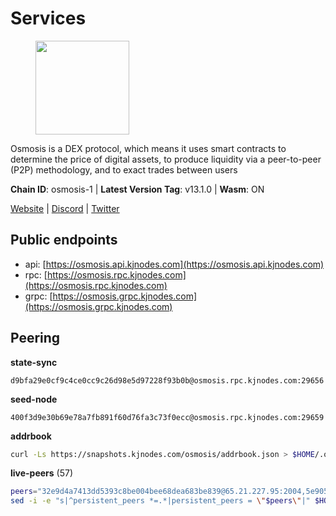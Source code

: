 # Services

<figure><img src="https://raw.githubusercontent.com/kj89/testnet_manuals/main/pingpub/logos/osmosis.png" width="150" alt=""><figcaption></figcaption></figure>

Osmosis is a DEX protocol, which means it uses smart contracts  to determine the price of digital assets, to produce liquidity  via a peer-to-peer (P2P) methodology, and to exact trades between users

**Chain ID**: osmosis-1 | **Latest Version Tag**: v13.1.0 | **Wasm**: ON

[Website](https://osmosis.zone) | [Discord](https://discord.gg/osmosis) | [Twitter](https://twitter.com/osmosiszone)


## Public endpoints

* api: [https://osmosis.api.kjnodes.com](https://osmosis.api.kjnodes.com)
* rpc: [https://osmosis.rpc.kjnodes.com](https://osmosis.rpc.kjnodes.com)
* grpc: [https://osmosis.grpc.kjnodes.com](https://osmosis.grpc.kjnodes.com)

## Peering

**state-sync**

```text
d9bfa29e0cf9c4ce0cc9c26d98e5d97228f93b0b@osmosis.rpc.kjnodes.com:29656
```

**seed-node**

```text
400f3d9e30b69e78a7fb891f60d76fa3c73f0ecc@osmosis.rpc.kjnodes.com:29659
```

**addrbook**
```bash
curl -Ls https://snapshots.kjnodes.com/osmosis/addrbook.json > $HOME/.osmosisd/config/addrbook.json
```

**live-peers** (57)
```bash
peers="32e9d4a7413dd5393c8be004bee68dea683be839@65.21.227.95:2004,5e9051d2ae7d9be1656a5348ad0916f255b96c73@135.181.214.17:26656,e613079d9b1c1c688963215a975cc9b29722f4fb@65.108.238.103:12556,8500a6a0a7f1a6afc66f5d8956214bfd44ebd30c@65.109.53.142:26856,42f42a4b3527b927d5002d45abd37f66ecdd4861@51.178.74.75:16656,d589eb77d7dfebec659ce8bce9f903250301c8ba@116.202.216.57:26656,569aac51b04607a18696c63035586816dec85511@157.90.213.235:26656,4a837e3411b0281f00c07706cfea72d3ebc575f1@176.9.38.49:26656,407267ac44b20a0a4258d0bbca1c9f657bf88d08@74.118.143.19:26656,7c28e9f02c998d84a4f617c3852b7794dc2883fd@88.99.253.55:26656,9c1a9d04c2d642dd3297672f734d47d87f236ae4@109.123.253.244:26656,b04794731b9aa16d1aab035b58c2012e9a0fea8b@50.21.167.184:26656,d9bfa29e0cf9c4ce0cc9c26d98e5d97228f93b0b@65.109.88.38:29656,0419c998d6aac0afdb05808ad9a935670248e209@65.108.204.56:26656,98a4aa5ebe9b3c62561be9c37517def8de0b4868@57.128.65.115:26656,f67dde244467670d0cbd93a71ec1d6fd9c99c528@93.115.29.37:26656,c5358545d951ae666c695903036c1e93578951eb@135.181.176.113:26656,724cef11bbe866269b3d67f7dd5ea539cc4096bf@198.244.164.186:26656,a6283307952423c1751431c220d11ed36b61ed84@143.110.237.113:26656,6945be12a7d357a39b9cfbb0018249b234fc4a15@54.241.143.196:26656,b8450ac06ab8ccac21b21bbbba8ea3751a479291@3.91.196.177:26656,3197daa0ee5245b17a546be032ff0f6814e1d1db@148.251.191.239:26656,30e9432879d5b0976b88e52120dc12338e40fc33@65.108.108.176:26656,42745690b41f6a7515c4a87d88efda2e82b55b76@78.46.94.183:26656,47e4075978458bfc382630b2a46aabbbbf7977b2@143.198.234.114:26656,bfb67b2ae345955d6bc0991450120669c683386e@149.56.25.66:26656,74e8ba742d8312c250f3237c8c8f3f951c01f9df@95.216.4.104:2003,1528ce3b88d859f2f8c4160d9b155ecea5177a2e@142.132.146.105:26656,e0fbdbdce6ec8797412751edd00fbaf114c42fad@34.220.226.204:26656,f4b811759e55f665180545ad5e1b42573f660861@135.181.181.251:26656,43785e5ffd8783393ea8094f77efcee5bdbcdce3@78.141.244.18:26656,f9a920a61ee994b12b77178dd5f1fc1ed39b7cd2@142.132.255.49:26656,be930386104083882c7e491d60584e15c101c1da@178.128.156.131:26656,20913e92e8b9ea2d80ad34edd9b52e97886cf616@54.37.30.181:26656,0660d18b65340a55514f240dd517282ca286f169@176.9.28.62:26656,fced2c95050c0d4781b76cd2b0a93efae03cb395@65.108.77.93:26656,d4e6a9d74abbf4676c8fd2d58d27fc24b59056b9@143.198.22.206:26656,9dadae9bb9575d70a2a7ca68b779a34b2ffc59ef@116.202.216.111:26656,2f4c0337b2522034a614a5cb2c61a891fe753c03@5.9.81.187:29656,e3cc05de734a9eb3da832cf0236f319a9a4063ba@95.216.101.39:26656,259ab883ee76f92e82f8f14d463aaaa09d857fb9@144.76.70.108:9010,4d659b7b244a68913bfbdc6c9e7aa1a64391238e@74.118.139.59:26656,a2024229e2eed1650ba3a3ea9db67fa318dc232e@142.132.199.3:26656,9b1bfb99d9eb04af32510ed8e3eb83c59448662f@95.214.52.220:26656,9203fbde463bd66bb451da3de390c7d3515c2bf2@65.108.46.248:26656,e153cc49052d67280dfdd6d660f3d98622905850@209.133.193.74:26656,4e38d3caa1554d7f46a2654fa9997554c13f61f2@95.216.96.61:26656,31d2c86f7957e2db91297e54c3b0456ea06c2250@173.67.177.115:26656,6e9b0cf3ea78a9a540c75a4cfeb0c6a54b73fee4@65.108.127.166:26656,d90150d606724bb19d533f861024174f3aa42351@213.239.213.115:26656,971c324f0889de5fd528402487168d88857a3df6@66.172.36.141:36656,d87b23a8f9134744f2370b069531fcf62e7721c9@65.109.30.119:26656,071ae914b06e14148a6286a0fa087c797336f043@34.105.246.121:26656,1c398af2208984d4e59bc41132e3eac0508abb0f@95.216.76.251:26656,6b1dd134b30aeaeb2f21f33bd2cd0370a2275501@138.68.6.165:26656,ec929701754be057fb38c824fc127e26add9c900@138.201.121.185:26666,2736d870197d443e463b4ff4b7b52f1cec920030@45.63.39.14:26656"
sed -i -e "s|^persistent_peers *=.*|persistent_peers = \"$peers\"|" $HOME/.osmosisd/config/config.toml
```
